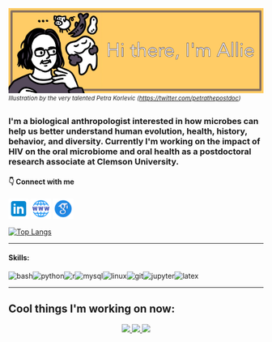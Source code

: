 ![Banner](https://github.com/aemann01/aemann01/blob/main/banner.png)
<sup>*Illustration by the very talented Petra Korlevic (https://twitter.com/petrathepostdoc)*

### I'm a biological anthropologist interested in how microbes can help us better understand human evolution, health, history, behavior, and diversity. Currently I'm working on the impact of HIV on the oral microbiome and oral health as a postdoctoral research associate at Clemson University.

#### :point_down: Connect with me

[<img src='https://github.com/aemann01/aemann01/blob/main/icons8-linkedin.svg' alt='linkedin' height='40'>](https://www.linkedin.com/in/allison-mann-70bab816a/)  [<img src='https://github.com/aemann01/aemann01/blob/main/icons8-website-48.png' alt='website' height='40'>](https://aemann01.github.io/) [<img src='https://github.com/aemann01/aemann01/blob/main/icons8-google-scholar-48.png' alt='googlescholar' height='40'>](https://scholar.google.com/citations?user=BcHAnkwAAAAJ&hl)  

[![Top Langs](https://github-readme-stats-git-masterrstaa-rickstaa.vercel.app/api/top-langs/?username=aemann01&layout=compact&hide=html,jupyter%20notebook,batchfile&theme=algolia&border_radius=20)](https://github.com/aemann01/github-readme-stats)

------------

#### Skills:
<img align="left" alt="bash" src="https://img.shields.io/badge/Bash%20-171A21.svg?&style=for-the-badge&logo=gnubash&logoColor=white" />
<img align="left" alt="python" src="https://img.shields.io/badge/Python%20-171A21.svg?&style=for-the-badge&logo=python&logoColor=white" />
<img align="left" alt="r" src="https://img.shields.io/badge/R%20-171A21.svg?&style=for-the-badge&logo=r&logoColor=white" />
<img align="left" alt="mysql" src="https://img.shields.io/badge/MySQL%20-171A21.svg?&style=for-the-badge&logo=mysql&logoColor=white" />
<img align="left" alt="linux" src="https://img.shields.io/badge/Linux%20-171A21.svg?&style=for-the-badge&logo=linux&logoColor=white" />
<img align="left" alt="git" src="https://img.shields.io/badge/Git%20-171A21.svg?&style=for-the-badge&logo=git&logoColor=white" />
<img align="left" alt="jupyter" src="https://img.shields.io/badge/Jupyter%20-171A21.svg?&style=for-the-badge&logo=jupyter&logoColor=white" />
<img align="left" alt="latex" src="https://img.shields.io/badge/Latex%20-171A21.svg?&style=for-the-badge&logo=latex&logoColor=white" />


<br>

------------
## Cool things I'm working on now:



<p align="center">
	<a href="https://github.com/aemann01/ads_plaque">
		<img src="https://denvercoder1-github-readme-stats.vercel.app/api/pin/?username=aemann01&repo=ads_plaque&bg_color=010101&title_color=FFCC66&hide_border=false&icon_color=FFCC66&show_icons=true&text_color=ffffff">
	</a>
	<a href="https://github.com/aemann01/domhain/tree/main/2022-HIV_oral_microbiome">
	<img src="https://denvercoder1-github-readme-stats.vercel.app/api/pin/?username=aemann01&repo=domhain&bg_color=010101&title_color=FFCC66&hide_border=false&icon_color=FFCC66&show_icons=true&text_color=ffffff">
	<a href="https://github.com/aemann01/long_oral_microbiome">
		<img src="https://denvercoder1-github-readme-stats.vercel.app/api/pin/?username=aemann01&repo=ads_plaque&bg_color=010101&title_color=FFCC66&hide_border=false&icon_color=FFCC66&show_icons=true&text_color=ffffff">
	</a>
</p>

  
  
  
  



